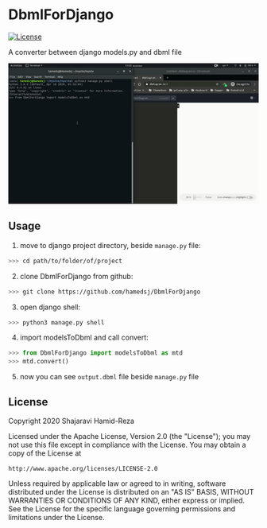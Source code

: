 # DbmlForDjango
[![License](https://img.shields.io/badge/License-Apache%202.0-blue.svg)](https://opensource.org/licenses/Apache-2.0)

A converter between django models.py and dbml file

![ModelsToDbml Test Gif](mtd-test.gif)

## Usage
1. move to django project directory, beside `manage.py` file:
```bash
>>> cd path/to/folder/of/project
```

2. clone DbmlForDjango from github:
```bash
>>> git clone https://github.com/hamedsj/DbmlForDjango
```

3. open django shell:
```bash
>>> python3 manage.py shell
```

4. import modelsToDbml and call convert:
```python
>>> from DbmlForDjango import modelsToDbml as mtd
>>> mtd.convert()
```


5. now you can see `output.dbml` file beside `manage.py` file


## License
Copyright 2020 Shajaravi Hamid-Reza

Licensed under the Apache License, Version 2.0 (the "License");
you may not use this file except in compliance with the License.
You may obtain a copy of the License at

    http://www.apache.org/licenses/LICENSE-2.0
    
Unless required by applicable law or agreed to in writing, software
distributed under the License is distributed on an "AS IS" BASIS,
WITHOUT WARRANTIES OR CONDITIONS OF ANY KIND, either express or implied.
See the License for the specific language governing permissions and
limitations under the License.
